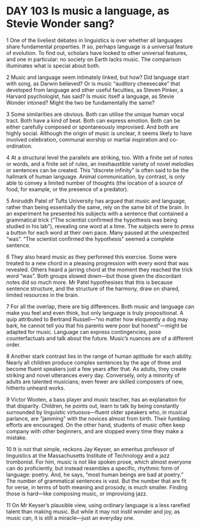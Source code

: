 # DAY 103 Is music a language, as Stevie Wonder sang?
1 One of the liveliest debates in linguistics is over whether all languages share fundamental properties. If so, perhaps language is a universal feature of evolution. To find out, scholars have looked to other universal features, and one in particular: no society on Earth lacks music. The comparison illuminates what is special about both.

2 Music and language seem intimately linked, but how? Did language start with song, as Darwin believed? Or is music “auditory cheesecake” that developed from language and other useful faculties, as Steven Pinker, a Harvard psychologist, has said? Is music itself a language, as Stevie Wonder intoned? Might the two be fundamentally the same?

3 Some similarities are obvious. Both can utilise the unique human vocal tract. Both have a kind of beat. Both can express emotion. Both can be either carefully composed or spontaneously improvised. And both are highly social. Although the origin of music is unclear, it seems likely to have involved celebration, communal worship or martial inspiration and co-ordination.

4 At a structural level the parallels are striking, too. With a finite set of notes or words, and a finite set of rules, an inexhaustible variety of novel melodies or sentences can be created. This “discrete infinity” is often said to be the hallmark of human language. Animal communication, by contrast, is only able to convey a limited number of thoughts (the location of a source of food, for example, or the presence of a predator).

5 Aniruddh Patel of Tufts University has argued that music and language, rather than being essentially the same, rely on the same bit of the brain. In an experiment he presented his subjects with a sentence that contained a grammatical trick (“The scientist confirmed the hypothesis was being studied in his lab”), revealing one word at a time. The subjects were to press a button for each word at their own pace. Many paused at the unexpected “was”. “The scientist confirmed the hypothesis” seemed a complete sentence.

6 They also heard music as they performed this exercise. Some were treated to a new chord in a pleasing progression with every word that was revealed. Others heard a jarring chord at the moment they reached the trick word “was”. Both groups slowed down—but those given the discordant notes did so much more. Mr Patel hypothesises that this is because sentence structure, and the structure of the harmony, draw on shared, limited resources in the brain.

7 For all the overlap, there are big differences. Both music and language can make you feel and even think, but only language is truly propositional. A quip attributed to Bertrand Russell—“no matter how eloquently a dog may bark, he cannot tell you that his parents were poor but honest”—might be adapted for music. Language can express contingencies, pose counterfactuals and talk about the future. Music’s nuances are of a different order.

8 Another stark contrast lies in the range of human aptitude for each ability. Nearly all children produce complex sentences by the age of three and become fluent speakers just a few years after that. As adults, they create striking and novel utterances every day. Conversely, only a minority of adults are talented musicians; even fewer are skilled composers of new, hitherto unheard works.

9 Victor Wooten, a bass player and music teacher, has an explanation for that disparity. Children, he points out, learn to talk by being constantly surrounded by linguistic virtuosos—fluent older speakers who, in musical parlance, are “jamming” with the novices almost from birth. Their fumbling efforts are encouraged. On the other hand, students of music often keep company with other beginners, and are stopped every time they make a mistake.

10 It is not that simple, reckons Jay Keyser, an emeritus professor of linguistics at the Massachusetts Institute of Technology and a jazz trombonist. For him, music is not like spoken prose, which almost everyone can do proficiently, but instead resembles a specific, rhythmic form of language: poetry. And, he says, “most human beings are bad at poetry.” The number of grammatical sentences is vast. But the number that are fit for verse, in terms of both meaning and prosody, is much smaller. Finding those is hard—like composing music, or improvising jazz.

11 On Mr Keyser’s plausible view, using ordinary language is a less rarefied talent than making music. But while it may not instil wonder and joy, as music can, it is still a miracle—just an everyday one.

